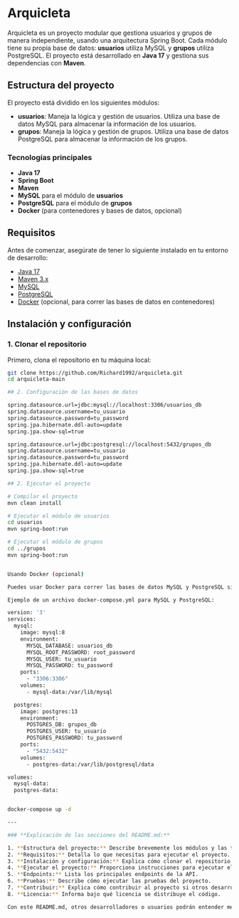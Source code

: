 # Arquicleta

Arquicleta es un proyecto modular que gestiona usuarios y grupos de manera independiente, usando una arquitectura Spring Boot. Cada módulo tiene su propia base de datos: **usuarios** utiliza MySQL y **grupos** utiliza PostgreSQL. El proyecto está desarrollado en **Java 17** y gestiona sus dependencias con **Maven**.

## Estructura del proyecto

El proyecto está dividido en los siguientes módulos:

- **usuarios**: Maneja la lógica y gestión de usuarios. Utiliza una base de datos MySQL para almacenar la información de los usuarios.
- **grupos**: Maneja la lógica y gestión de grupos. Utiliza una base de datos PostgreSQL para almacenar la información de los grupos.

### Tecnologías principales

- **Java 17**
- **Spring Boot**
- **Maven**
- **MySQL** para el módulo de **usuarios**
- **PostgreSQL** para el módulo de **grupos**
- **Docker** (para contenedores y bases de datos, opcional)

## Requisitos

Antes de comenzar, asegúrate de tener lo siguiente instalado en tu entorno de desarrollo:

- [Java 17](https://www.oracle.com/java/technologies/javase-jdk17-downloads.html)
- [Maven 3.x](https://maven.apache.org/install.html)
- [MySQL](https://dev.mysql.com/downloads/)
- [PostgreSQL](https://www.postgresql.org/download/)
- [Docker](https://www.docker.com/get-started) (opcional, para correr las bases de datos en contenedores)

## Instalación y configuración

### 1. Clonar el repositorio

Primero, clona el repositorio en tu máquina local:

```bash
git clone https://github.com/Richard1992/arquicleta.git
cd arquicleta-main

## 2. Configuración de las bases de datos

spring.datasource.url=jdbc:mysql://localhost:3306/usuarios_db
spring.datasource.username=tu_usuario
spring.datasource.password=tu_password
spring.jpa.hibernate.ddl-auto=update
spring.jpa.show-sql=true

spring.datasource.url=jdbc:postgresql://localhost:5432/grupos_db
spring.datasource.username=tu_usuario
spring.datasource.password=tu_password
spring.jpa.hibernate.ddl-auto=update
spring.jpa.show-sql=true

## 2. Ejecutar el proyecto

# Compilar el proyecto
mvn clean install

# Ejecutar el módulo de usuarios
cd usuarios
mvn spring-boot:run

# Ejecutar el módulo de grupos
cd ../grupos
mvn spring-boot:run


Usando Docker (opcional)

Puedes usar Docker para correr las bases de datos MySQL y PostgreSQL sin tener que instalarlas manualmente en tu sistema.

Ejemplo de un archivo docker-compose.yml para MySQL y PostgreSQL:

version: '3'
services:
  mysql:
    image: mysql:8
    environment:
      MYSQL_DATABASE: usuarios_db
      MYSQL_ROOT_PASSWORD: root_password
      MYSQL_USER: tu_usuario
      MYSQL_PASSWORD: tu_password
    ports:
      - "3306:3306"
    volumes:
      - mysql-data:/var/lib/mysql

  postgres:
    image: postgres:13
    environment:
      POSTGRES_DB: grupos_db
      POSTGRES_USER: tu_usuario
      POSTGRES_PASSWORD: tu_password
    ports:
      - "5432:5432"
    volumes:
      - postgres-data:/var/lib/postgresql/data

volumes:
  mysql-data:
  postgres-data:


docker-compose up -d

---

### **Explicación de las secciones del README.md:**

1. **Estructura del proyecto:** Describe brevemente los módulos y las tecnologías que se utilizan.
2. **Requisitos:** Detalla lo que necesitas para ejecutar el proyecto.
3. **Instalación y configuración:** Explica cómo clonar el repositorio y configurar las bases de datos.
4. **Ejecutar el proyecto:** Proporciona instrucciones para ejecutar el proyecto, tanto con Maven como con Docker.
5. **Endpoints:** Lista los principales endpoints de la API.
6. **Pruebas:** Describe cómo ejecutar las pruebas del proyecto.
7. **Contribuir:** Explica cómo contribuir al proyecto si otros desarrolladores quieren colaborar.
8. **Licencia:** Informa bajo qué licencia se distribuye el código.

Con este README.md, otros desarrolladores o usuarios podrán entender mejor cómo funciona tu proyecto y cómo usarlo. ¡Espero que te sirva!

